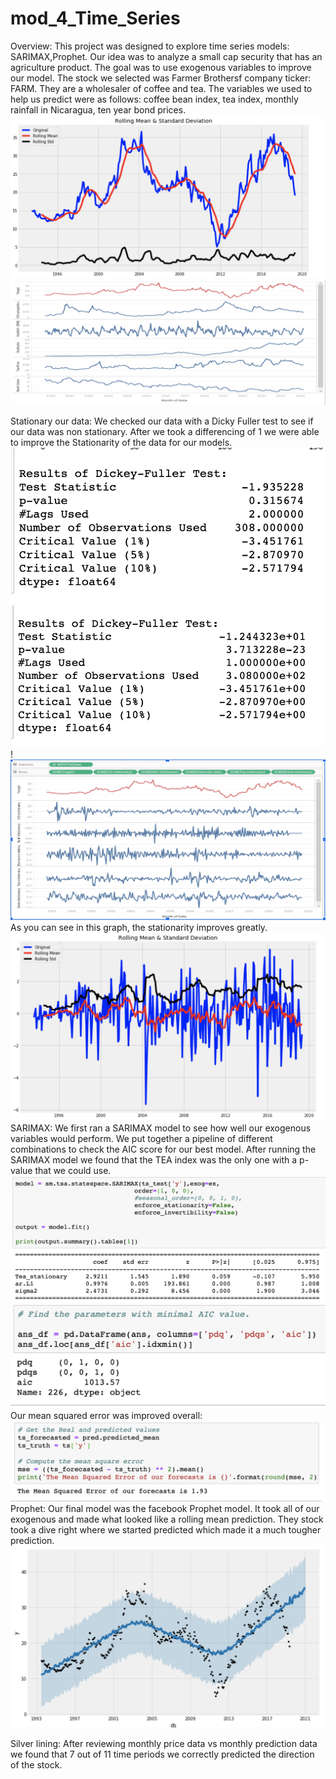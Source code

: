 # mod_4_Time_Series
Overview:
   This project was designed to explore time series models: SARIMAX,Prophet. Our idea was to analyze a small cap security that has an agriculture product. The goal was to use exogenous variables to improve our model. The stock we selected was Farmer Brothersf company ticker: FARM. They are a wholesaler of coffee and tea.  The variables we used to help us predict were as follows: coffee bean index, tea index, monthly rainfall in Nicaragua, ten year bond prices.
  ![plot](https://github.com/denisdunn/mod_4_Time_Series/blob/master/Screen%20Shot%202019-05-30%20at%205.55.39%20PM.png) 
  ![plot](https://github.com/denisdunn/mod_4_Time_Series/blob/master/Screen%20Shot%202019-06-03%20at%2010.15.29%20AM.png)
   
Stationary our data:
    We checked our data with a Dicky Fuller test to see if our data was non stationary. After we took a differencing of 1 we were able to improve the Stationarity of the data for our models.  
 ![plot](https://github.com/denisdunn/mod_4_Time_Series/blob/master/Screen%20Shot%202019-05-30%20at%206.53.46%20PM.png)
 ![plot](https://github.com/denisdunn/mod_4_Time_Series/blob/master/Screen%20Shot%202019-05-30%20at%205.56.02%20PM.png)
 !![plot](https://github.com/denisdunn/mod_4_Time_Series/blob/master/Screen%20Shot%202019-06-03%20at%2010.15.18%20AM.png)
 As you can see in this graph, the stationarity improves greatly.
 ![plot](https://github.com/denisdunn/mod_4_Time_Series/blob/master/Screen%20Shot%202019-05-30%20at%205.55.54%20PM.png)
SARIMAX:
  We first ran a SARIMAX model to see how well our exogenous variables would perform. We put together a pipeline of different combinations to check the AIC score for our best model. After running the SARIMAX model we found that the TEA index was the only one with a p-value that we could use.
  ![plot](https://github.com/denisdunn/mod_4_Time_Series/blob/master/Screen%20Shot%202019-05-30%20at%207.22.03%20PM.png)
  ![plot](https://github.com/denisdunn/mod_4_Time_Series/blob/master/Screen%20Shot%202019-05-30%20at%2012.17.40%20PM.png)
  Our mean squared error was improved overall:
  ![plot](https://github.com/denisdunn/mod_4_Time_Series/blob/master/Screen%20Shot%202019-05-30%20at%209.56.45%20AM.png)
Prophet:
  Our final model was the facebook Prophet model. It took all of our exogenous and made what looked like a rolling mean prediction. They stock took a dive right where we started predicted which made it a much tougher prediction.
  ![plot](https://github.com/denisdunn/mod_4_Time_Series/blob/master/Screen%20Shot%202019-05-30%20at%206.08.38%20PM.png)
  
 Silver lining:
  After reviewing monthly price data vs monthly prediction data we found that 7 out of 11 time periods we correctly predicted the direction of the stock.
    
    
    
    
 

